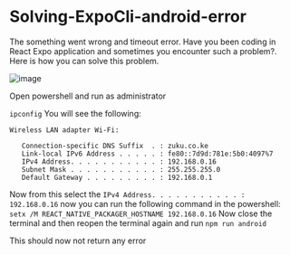 # Solving-ExpoCli-android-error
The something went wrong and timeout error. 
Have you been coding in React Expo application and sometimes you encounter such a problem?. Here is how you can solve this problem.

![image](https://github.com/dennisngugiwambui/Solving-ExpoCli-android-error/assets/112067611/9f87d37e-551b-4f0e-90e9-ede8c0768d46)


Open powershell and run as administrator

```ipconfig```
You will see the following:
```
Wireless LAN adapter Wi-Fi:

   Connection-specific DNS Suffix  . : zuku.co.ke
   Link-local IPv6 Address . . . . . : fe80::7d9d:781e:5b0:4097%7
   IPv4 Address. . . . . . . . . . . : 192.168.0.16
   Subnet Mask . . . . . . . . . . . : 255.255.255.0
   Default Gateway . . . . . . . . . : 192.168.0.1
   ```
 Now from this select the ```IPv4 Address. . . . . . . . . . . : 192.168.0.16```
 now you can run the following command in the powershell:
 ```setx /M REACT_NATIVE_PACKAGER_HOSTNAME 192.168.0.16```
 Now close the terminal and then reopen the terminal again and run
 ```npm run android```
 
 This should now not return any error
